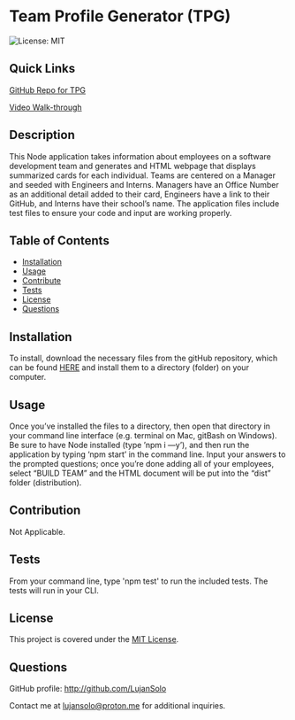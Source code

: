 # Team Profile Generator (TPG)

![License: MIT](https://img.shields.io/badge/License-MIT-yellow.svg)

## Quick Links
[GitHub Repo for TPG](https://github.com/LujanSolo/team-profile-gen)

[Video Walk-through]()

## Description
  
This Node application takes information about employees on a software development team and generates and HTML webpage that displays summarized cards for each individual. Teams are centered on a Manager and seeded with Engineers and Interns. Managers have an Office Number as an additional detail added to their card, Engineers have a link to their GitHub, and Interns have their school’s name.  The application files include test files to ensure your code and input are working properly. 

## Table of Contents

- [Installation](#installation)
- [Usage](#usage)
- [Contribute](#contribute)
- [Tests](#tests)
- [License](#license)
- [Questions](#questions)

## Installation

To install, download the necessary files from the gitHub repository, which can be found [HERE](https://github.com/LujanSolo/team-profile-gen) and install them to a directory (folder) on your computer.

## Usage

Once you’ve installed the files to a directory, then open that directory in your command line interface (e.g. terminal on Mac, gitBash on Windows). Be sure to have Node installed (type ’npm i —y’), and then run the application by typing ‘npm start’ in the command line. Input your answers to the prompted questions; once you’re done adding all of your employees, select “BUILD TEAM” and the HTML document will be put into the “dist” folder (distribution).

## Contribution

Not Applicable.

## Tests

From your command line, type 'npm test' to run the included tests. The tests will run in your CLI.

## License


This project is covered under the [MIT License](https://opensource.org/licenses/MIT).


## Questions

GitHub profile: http://github.com/LujanSolo

Contact me at lujansolo@proton.me for additional inquiries.
